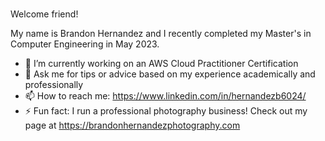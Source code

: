 ### 
Welcome friend!

My name is Brandon Hernandez and I recently completed my Master's in Computer Engineering in May 2023. 

- 🔭 I’m currently working on an AWS Cloud Practitioner Certification 
- 💬 Ask me for tips or advice based on my experience academically and professionally 
- 📫 How to reach me: https://www.linkedin.com/in/hernandezb6024/
- ⚡ Fun fact: I run a professional photography business! Check out my page at https://brandonhernandezphotography.com


